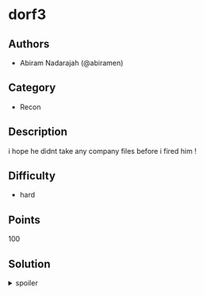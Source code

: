 # dorf3

## Authors
* Abiram Nadarajah (@abiramen)

## Category
* Recon

## Description
i hope he didnt take any company files before i fired him !
## Difficulty
* hard

## Points
100

## Solution
<details>
<summary>spoiler</summary>

### Idea
Inspect commit histories for hidden secrets

### Walkthrough
1. Check the stars on the GitHub profile found in dorf3.
2. Find the GitHub profile for the fired employee, Rob.
3. Inspect the four repos which are on the profile. Three of them have only commits, but one repo contains ~10 commits.
4. Inspect each of the commits, most with unsuspicious messages, to find an SSH private key, and an OpenSSH Config file containing a username and a host IP address.
5. Download the SSH key to use as an identity file, and use the command `ssh rob@IP -i ~/path/to/downloaded/key` to gain access to a shell on Rob's server.
6. Use `ls` to see what folders exist, and `cd` to the folder containing work files.
7. Use `grep FLAG *.txt` to find the file containing the flag.

### Flag
`FLAG{5teAling_sEcr3Ts_is_rUd3_bUt_d0Nt_puBlisH_thEm}`
</details>
